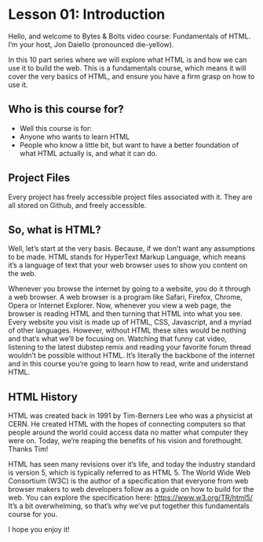 # Lesson 01: Introduction
Hello, and welcome to Bytes & Bolts video course: Fundamentals of HTML. I’m your host, Jon Daiello (pronounced die-yellow).

In this 10 part series where we will explore what HTML is and how we can use it to build the web. This is a fundamentals course, which means it will cover the very basics of HTML, and ensure you have a firm grasp on how to use it.

## Who is this course for?
- Well this course is for:
- Anyone who wants to learn HTML
- People who know a little bit, but want to have a better foundation of what HTML actually is, and what it can do.

## Project Files
Every project has freely accessible project files associated with it. They are all stored on Github, and freely accessible.

## So, what is HTML?
Well, let’s start at the very basis. Because, if we don’t want any assumptions to be made. HTML stands for HyperText Markup Language, which means it’s a language of text that your web browser uses to show you content on the web.

Whenever you browse the internet by going to a website, you do it through a web browser. A web browser is a program like Safari, Firefox, Chrome, Opera or Internet Explorer. Now, whenever you view a web page, the browser is reading HTML and then turning that HTML into what you see. Every website you visit is made up of HTML, CSS, Javascript, and a myriad of other languages. However, without HTML these sites would be nothing and that’s what we’ll be focusing on. Watching that funny cat video, listening to the latest dubstep remix and reading your favorite forum thread wouldn’t be possible without HTML. It’s literally the backbone of the internet and in this course you’re going to learn how to read, write and understand HTML. 

## HTML History
HTML was created back in 1991 by Tim-Berners Lee who was a physicist at CERN. He created HTML with the hopes of connecting computers so that people around the world could access data no matter what computer they were on. Today, we’re reaping the benefits of his vision and forethought. Thanks Tim!

HTML has seen many revisions over it’s life, and today the industry standard is version 5, which is typically referred to as HTML 5. The World Wide Web Consortium (W3C) is the author of a specification that everyone from web browser makers to web developers follow as a guide on how to build for the web. You can explore the specification here: https://www.w3.org/TR/html5/ It’s a bit overwhelming, so that’s why we’ve put together this fundamentals course for you. 

I hope you enjoy it!
